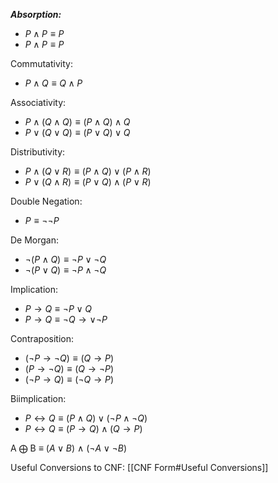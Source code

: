 ***Absorption:*** 
- $P \wedge P \equiv P$
- $P \wedge P \equiv P$

Commutativity: 
- $P \wedge Q \equiv Q \wedge P$

Associativity:
- $P \wedge (Q \wedge Q) \equiv (P \wedge Q) \wedge Q$
- $P \vee (Q \vee Q) \equiv (P \vee Q) \vee Q$

Distributivity:
- $P \wedge (Q \vee R) \equiv (P \wedge Q) \vee (P \wedge R)$
- $P \vee (Q \wedge R) \equiv (P \vee Q) \wedge (P \vee R)$

Double Negation:
- $P \equiv \neg\neg P$

De Morgan:
- $\neg(P \wedge Q) \equiv \neg P \vee \neg Q$
- $\neg(P \vee Q) \equiv \neg P \wedge \neg Q$

Implication:
- $P \rightarrow Q \equiv \neg P \vee Q$
- $P \rightarrow Q \equiv \neg Q \rightarrow \vee \neg P$


Contraposition:
- $(\neg P \rightarrow \neg Q) \equiv (Q \rightarrow P)$
- $(P \rightarrow \neg Q) \equiv (Q \rightarrow \neg P)$
- $(\neg P \rightarrow  Q) \equiv (\neg Q \rightarrow P)$

Biimplication:
- $P \leftrightarrow Q \equiv (P \wedge Q) \vee (\neg P \wedge \neg Q)$
- $P \leftrightarrow Q \equiv (P \rightarrow Q) \wedge (Q \rightarrow P)$


A $\bigoplus$ B $\equiv$ ($A \vee B$) $\wedge$ ($\neg A \vee \neg B$)


Useful Conversions to CNF:
[[CNF Form#Useful Conversions]]
